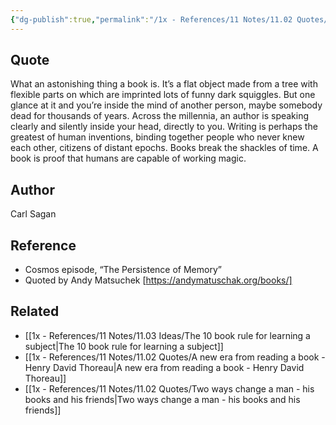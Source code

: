 ```yaml
---
{"dg-publish":true,"permalink":"/1x - References/11 Notes/11.02 Quotes/What an astonishing thing a book is. Writing is perhaps the greatest of human inventions binding together people who never knew each other. - Carl Sagan/","title":"What an astonishing thing a book is. Writing is perhaps the greatest of human inventions binding together people who never knew each other. - Carl Sagan","noteIcon":""}
---
```



## Quote
What an astonishing thing a book is. It’s a flat object made from a tree with flexible parts on which are imprinted lots of funny dark squiggles. But one glance at it and you’re inside the mind of another person, maybe somebody dead for thousands of years. Across the millennia, an author is speaking clearly and silently inside your head, directly to you. Writing is perhaps the greatest of human inventions, binding together people who never knew each other, citizens of distant epochs. Books break the shackles of time. A book is proof that humans are capable of working magic.

## Author
Carl Sagan

## Reference
- Cosmos episode, “The Persistence of Memory”
- Quoted by Andy Matsuchek [https://andymatuschak.org/books/]

## Related
- [[1x - References/11 Notes/11.03 Ideas/The 10 book rule for learning a subject\|The 10 book rule for learning a subject]]
- [[1x - References/11 Notes/11.02 Quotes/A new era from reading a book - Henry David Thoreau\|A new era from reading a book - Henry David Thoreau]]
- [[1x - References/11 Notes/11.02 Quotes/Two ways change a man - his books and his friends\|Two ways change a man - his books and his friends]]